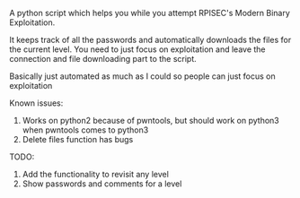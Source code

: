 A python script which helps you while you attempt RPISEC's Modern Binary Exploitation.

It keeps track of all the passwords and automatically downloads the files for the current level. You need to just focus on exploitation and leave the connection and file downloading part to the script.
 
Basically just automated as much as I could so people can just focus on exploitation
 
Known issues:
1. Works on python2 because of pwntools, but should work on python3 when pwntools comes to python3
2. Delete files function has bugs

TODO:
1. Add the functionality to revisit any level
2. Show passwords and comments for a level
